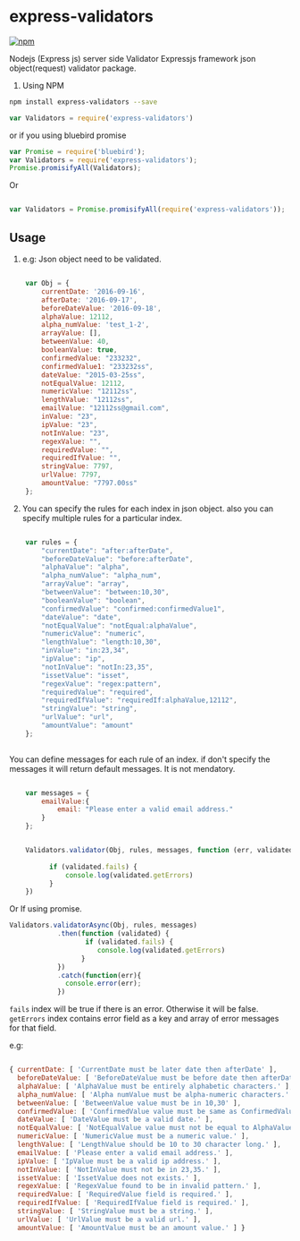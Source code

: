 # express-validators

[![npm](https://img.shields.io/npm/v/github.svg?maxAge=2592000)](https://www.npmjs.com/package/github)


Nodejs (Express js) server side Validator
Expressjs framework json object(request) validator package. 


1. Using NPM
```bash
npm install express-validators --save
```
```javascript
var Validators = require('express-validators')
```

or if you using bluebird promise

```javascript
var Promise = require('bluebird');
var Validators = require('express-validators');
Promise.promisifyAll(Validators);
```

Or

```javascript

var Validators = Promise.promisifyAll(require('express-validators'));
```


## Usage

1) e.g: Json object need to be validated.

```javascript

    var Obj = {
        currentDate: '2016-09-16',
        afterDate: '2016-09-17',
        beforeDateValue: '2016-09-18',
        alphaValue: 12112,
        alpha_numValue: 'test_1-2',
        arrayValue: [],
        betweenValue: 40,
        booleanValue: true,
        confirmedValue: "233232",
        confirmedValue1: "233232ss",
        dateValue: "2015-03-25ss",
        notEqualValue: 12112,
        numericValue: "12112ss",
        lengthValue: "12112ss",
        emailValue: "12112ss@gmail.com",
        inValue: "23",
        ipValue: "23",
        notInValue: "23", 
        regexValue: "",
        requiredValue: "",
        requiredIfValue: "",
        stringValue: 7797,
        urlValue: 7797,
        amountValue: "7797.00ss" 
    };

```


2. You can specify the rules for each index in json object. also you can specify multiple rules for a particular index.

```javascript

    var rules = {
        "currentDate": "after:afterDate",
        "beforeDateValue": "before:afterDate",
        "alphaValue": "alpha",
        "alpha_numValue": "alpha_num",
        "arrayValue": "array",
        "betweenValue": "between:10,30",
        "booleanValue": "boolean",
        "confirmedValue": "confirmed:confirmedValue1",
        "dateValue": "date",
        "notEqualValue": "notEqual:alphaValue",
        "numericValue": "numeric",
        "lengthValue": "length:10,30",
        "inValue": "in:23,34",
        "ipValue": "ip",
        "notInValue": "notIn:23,35",
        "issetValue": "isset",
        "regexValue": "regex:pattern",
        "requiredValue": "required",
        "requiredIfValue": "requiredIf:alphaValue,12112",
        "stringValue": "string",
        "urlValue": "url",
        "amountValue": "amount"
    };
    
```

You can define messages for each rule of an index. if don't specify the messages it will return default messages. It is not mendatory.


```javascript

    var messages = {
        emailValue:{
            email: "Please enter a valid email address."
        }
    };
```


```javascript

    Validators.validator(Obj, rules, messages, function (err, validated) {
         
          if (validated.fails) { 
              console.log(validated.getErrors)
          }
    })
```
Or If using promise.

```javascript
Validators.validatorAsync(Obj, rules, messages)
            .then(function (validated) {
                   if (validated.fails) { 
                      console.log(validated.getErrors)
                  }
            })
            .catch(function(err){
              console.error(err);
            })
```
`fails` index will be true if there is an error. Otherwise it will be false.
`getErrors` index contains error field as a key and array of error messages for that field.

e.g: 

```javascript

{ currentDate: [ 'CurrentDate must be later date then afterDate' ],
  beforeDateValue: [ 'BeforeDateValue must be before date then afterDate' ],
  alphaValue: [ 'AlphaValue must be entirely alphabetic characters.' ],
  alpha_numValue: [ 'Alpha numValue must be alpha-numeric characters.' ],
  betweenValue: [ 'BetweenValue value must be in 10,30' ],
  confirmedValue: [ 'ConfirmedValue value must be same as ConfirmedValue1' ],
  dateValue: [ 'DateValue must be a valid date.' ],
  notEqualValue: [ 'NotEqualValue value must not be equal to AlphaValue' ],
  numericValue: [ 'NumericValue must be a numeric value.' ],
  lengthValue: [ 'LengthValue should be 10 to 30 character long.' ],
  emailValue: [ 'Please enter a valid email address.' ],
  ipValue: [ 'IpValue must be a valid ip address.' ],
  notInValue: [ 'NotInValue must not be in 23,35.' ],
  issetValue: [ 'IssetValue does not exists.' ],
  regexValue: [ 'RegexValue found to be in invalid pattern.' ],
  requiredValue: [ 'RequiredValue field is required.' ],
  requiredIfValue: [ 'RequiredIfValue field is required.' ],
  stringValue: [ 'StringValue must be a string.' ],
  urlValue: [ 'UrlValue must be a valid url.' ],
  amountValue: [ 'AmountValue must be an amount value.' ] }
  
```  

 